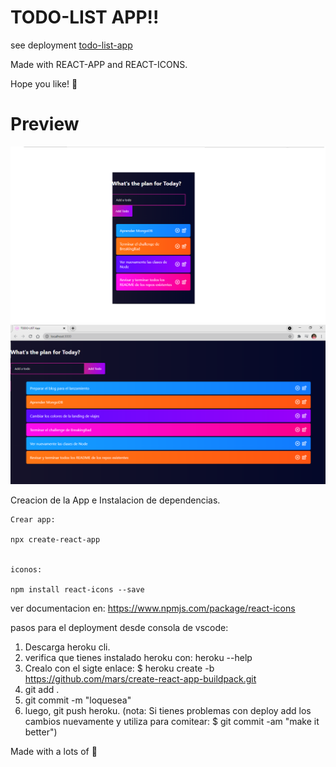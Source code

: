 
# TODO-LIST APP!!

see deployment [todo-list-app](https://listadetodos.herokuapp.com/)

Made with REACT-APP and REACT-ICONS. 

Hope you like! 🙌 

# Preview 

![](docs/screenshot1.png)
![](docs/screenshot2.png)

Creacion de la App e Instalacion de dependencias.

```
Crear app:

npx create-react-app 


iconos:

npm install react-icons --save 
```

ver documentacion en: https://www.npmjs.com/package/react-icons

 
pasos para el deployment desde consola de vscode: 
1. Descarga heroku cli.
2. verifica que tienes instalado heroku con: heroku --help
3. Crealo con el sigte enlace: $ heroku create -b https://github.com/mars/create-react-app-buildpack.git
4. git add .
5. git commit -m "loquesea"
6. luego, git push heroku. (nota: Si tienes problemas con deploy add los cambios nuevamente y utiliza para comitear: $ git commit -am "make it better")

Made with a lots of 💖 
